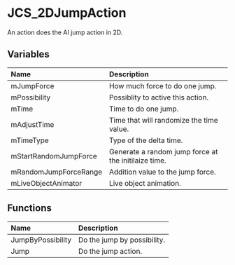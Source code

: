 # JCS_2DJumpAction

An action does the AI jump action in 2D.

## Variables

| Name                  | Description                                          |
|:----------------------|:-----------------------------------------------------|
| mJumpForce            | How much force to do one jump.                       |
| mPossibility          | Possiblity to active this action.                    |
| mTime                 | Time to do one jump.                                 |
| mAdjustTime           | Time that will randomize the time value.             |
| mTimeType             | Type of the delta time.                              |
| mStartRandomJumpForce | Generate a random jump force at the initilaize time. |
| mRandomJumpForceRange | Addition value to the jump force.                    |
| mLiveObjectAnimator   | Live object animation.                               |

## Functions

| Name              | Description                 |
|:------------------|:----------------------------|
| JumpByPossibility | Do the jump by possibility. |
| Jump              | Do the jump action.         |
